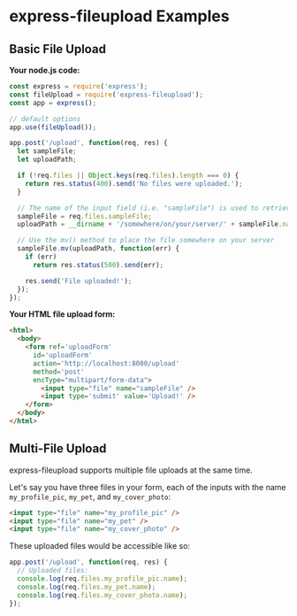 # express-fileupload Examples

## Basic File Upload
**Your node.js code:**
```javascript
const express = require('express');
const fileUpload = require('express-fileupload');
const app = express();

// default options
app.use(fileUpload());

app.post('/upload', function(req, res) {
  let sampleFile;
  let uploadPath;

  if (!req.files || Object.keys(req.files).length === 0) {
    return res.status(400).send('No files were uploaded.');
  }

  // The name of the input field (i.e. "sampleFile") is used to retrieve the uploaded file
  sampleFile = req.files.sampleFile;
  uploadPath = __dirname + '/somewhere/on/your/server/' + sampleFile.name;

  // Use the mv() method to place the file somewhere on your server
  sampleFile.mv(uploadPath, function(err) {
    if (err)
      return res.status(500).send(err);

    res.send('File uploaded!');
  });
});
```

**Your HTML file upload form:**
```html
<html>
  <body>
    <form ref='uploadForm' 
      id='uploadForm' 
      action='http://localhost:8000/upload' 
      method='post' 
      encType="multipart/form-data">
        <input type="file" name="sampleFile" />
        <input type='submit' value='Upload!' />
    </form>     
  </body>
</html>
```

## Multi-File Upload
express-fileupload supports multiple file uploads at the same time.

Let's say you have three files in your form, each of the inputs with the name `my_profile_pic`, `my_pet`, and `my_cover_photo`:
```html
<input type="file" name="my_profile_pic" />
<input type="file" name="my_pet" />
<input type="file" name="my_cover_photo" />
```

These uploaded files would be accessible like so:
```javascript
app.post('/upload', function(req, res) {
  // Uploaded files:
  console.log(req.files.my_profile_pic.name);
  console.log(req.files.my_pet.name);
  console.log(req.files.my_cover_photo.name);
});
```

